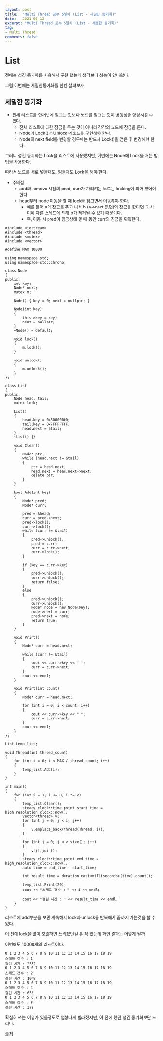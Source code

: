 ```yaml
---
layout: post
title:  "Multi Thread 공부 5일차 (List - 세밀한 동기화)"
date:   2021-06-12
excerpt: "Multi Thread 공부 5일차 (List - 세밀한 동기화)"
tag:
- Multi Thread
comments: false
---
```


# List
전에는 성긴 동기화를 사용해서 구현 했는데 생각보다 성능이 안나왔다.

그럼 이번에는 세밀한동기화를 한번 살펴보자

## 세밀한 동기화
* 전체 리스트를 한꺼번에 잠그는 것보다 노드를 잠그는 것이 병행성을 향상시킬 수 있다.
	* 전체 리스트에 대한 잠금을 두는 것이 아니라 각각의 노드에 잠금을 둔다.
	* Node에 Lock()과 Unlock 메소드를 구현해야 한다.
	* Node의 next field를 변경할 경우에는 반드시 Lock()을 얻은 후 변경해야 한다.

그러니 성긴 동기화는 Lock을 리스트에 사용했지만, 이번에는 Node에 Lock을 거는 방법을 사용한다.

따라서 노드를 새로 넣을때도, 읽을때도 Lock을 해야 한다.

* 주의점
	* add와 remove 시점의 pred, curr가 가리키는 노드는 locking이 되어 있어야 한다.
	* head부터 node 이동을 할 때 lock을 잠그면서 이동해야 한다.
		* 예를 들어 a의 잠금을 푸고 나서 b (a->next 였던)의 잠금을 한다면 그 사이에 다른 스레드에 의해 b가 제거될 수 있기 때문이다.
		* 즉, 이동 시 pred이 잠금상태 일 때 동안 curr의 잠금을 획득한다.

```
#include <iostream>
#include <thread>
#include <mutex>
#include <vector>

#define MAX 10000

using namespace std;
using namespace std::chrono;

class Node
{
public:
	int key;
	Node* next;
	mutex m;

	Node() { key = 0; next = nullptr; }

	Node(int key)
	{
		this->key = key;
		next = nullptr;
	}
	~Node() = default;

	void lock()
	{
		m.lock();
	}

	void unlock()
	{
		m.unlock();
	}
};

class List
{
public:
	Node head, tail;
	mutex lock;

	List()
	{
		head.key = 0x80000000;
		tail.key = 0x7FFFFFFF;
		head.next = &tail;
	}
	~List() {}

	void Clear()
	{
		Node* ptr;
		while (head.next != &tail)
		{
			ptr = head.next;
			head.next = head.next->next;
			delete ptr;
		}
	}

	bool Add(int key)
	{
		Node* pred;
		Node* curr;

		pred = &head;
		curr = pred->next;
		pred->lock();
		curr->lock();
		while (curr != &tail)
		{
			pred->unlock();
			pred = curr;
			curr = curr->next;
			curr->lock();
		}

		if (key == curr->key)
		{
			pred->unlock();
			curr->unlock();
			return false;
		}
		else
		{
			pred->unlock();
			curr->unlock();
			Node* node = new Node(key);
			node->next = curr;
			pred->next = node;
			return true;
		}
	}

	void Print()
	{
		Node* curr = head.next;

		while (curr != &tail)
		{
			cout << curr->key << " ";
			curr = curr->next;
		}
		cout << endl;
	}

	void Print(int count)
	{
		Node* curr = head.next;

		for (int i = 0; i < count; i++)
		{
			cout << curr->key << " ";
			curr = curr->next;
		}
		cout << endl;
	}
};

List temp_list;

void Thread(int thread_count)
{
	for (int i = 0; i < MAX / thread_count; i++)
	{
		temp_list.Add(i);
	}
}

int main()
{
	for (int i = 1; i <= 8; i *= 2)
	{
		temp_list.Clear();
		steady_clock::time_point start_time = high_resolution_clock::now();
		vector<thread> v;
		for (int j = 0; j < i; j++)
		{
			v.emplace_back(thread(Thread, i));
		}

		for (int j = 0; j < v.size(); j++)
		{
			v[j].join();
		}
		steady_clock::time_point end_time = high_resolution_clock::now();
		auto time = end_time - start_time;

		int result_time = duration_cast<milliseconds>(time).count();

		temp_list.Print(20);
		cout << "스레드 갯수 : " << i << endl;

		cout << "걸린 시간 : " << result_time << endl;
	}
}
```
리스트에 add부분을 보면 계속해서 lock과 unlock을 반복해서 끝까지 가는것을 볼 수 있다.

이 전에 lock을 많이 호출하면 느려졌던걸 본 적 있는데 과연 결과는 어떻게 될까

이번에도 10000개의 리스트이다.
```
0 1 2 3 4 5 6 7 8 9 10 11 12 13 14 15 16 17 18 19
스레드 갯수 : 1
걸린 시간 : 2552
0 1 2 3 4 5 6 7 8 9 10 11 12 13 14 15 16 17 18 19
스레드 갯수 : 2
걸린 시간 : 1048
0 1 2 3 4 5 6 7 8 9 10 11 12 13 14 15 16 17 18 19
스레드 갯수 : 4
걸린 시간 : 656
0 1 2 3 4 5 6 7 8 9 10 11 12 13 14 15 16 17 18 19
스레드 갯수 : 8
걸린 시간 : 378
```
확실히 쓰는 이유가 있을정도로 엄청나게 빨라졌지만, 이 전에 했던 성긴 동기화보단 느리다.

[출처](https://popcorntree.tistory.com/26?category=813523)